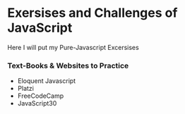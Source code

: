 # Exersises and Challenges of JavaScript
Here I will put my Pure-Javascript Excersises

### Text-Books & Websites to Practice
- Eloquent Javascript
- Platzi
- FreeCodeCamp
- JavaScript30

